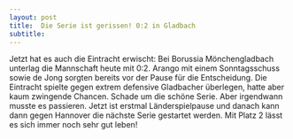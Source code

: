 ```yaml
---
layout: post
title:  Die Serie ist gerissen! 0:2 in Gladbach
subtitle:  
---
```


Jetzt hat es auch die Eintracht erwischt: Bei Borussia Mönchengladbach unterlag die Mannschaft heute mit 0:2. Arango mit einem Sonntagsschuss sowie de Jong sorgten bereits vor der Pause für die Entscheidung. Die Eintracht spielte gegen extrem defensive Gladbacher überlegen, hatte aber kaum zwingende Chancen. Schade um die schöne Serie. Aber irgendwann musste es passieren. Jetzt ist erstmal Länderspielpause und danach kann dann gegen Hannover die nächste Serie gestartet werden. Mit Platz 2 lässt es sich immer noch sehr gut leben!


